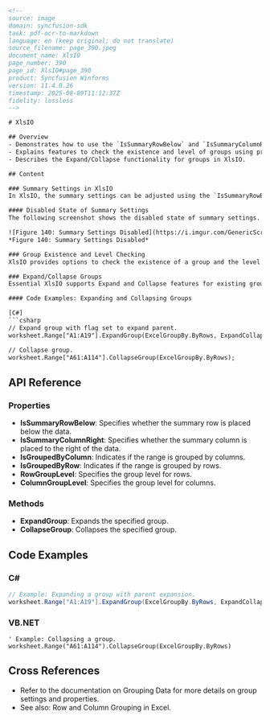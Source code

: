 ```html
<!-- 
source: image
domain: syncfusion-sdk
task: pdf-ocr-to-markdown
language: en (keep original; do not translate)
source_filename: page_390.jpeg
document_name: XlsIO
page_number: 390
page_id: XlsIO#page_390
product: Syncfusion Winforms
version: 11.4.0.26
timestamp: 2025-08-09T11:12:37Z
fidelity: lossless
-->

# XlsIO

## Overview
- Demonstrates how to use the `IsSummaryRowBelow` and `IsSummaryColumnRight` properties in XlsIO for summary settings.
- Explains features to check the existence and level of groups using properties like `IsGroupedByColumn`, `IsGroupedByRow`, `RowGroupLevel`, and `ColumnGroupLevel`.
- Describes the Expand/Collapse functionality for groups in XlsIO.

## Content

### Summary Settings in XlsIO
In XlsIO, the summary settings can be adjusted using the `IsSummaryRowBelow` and `IsSummaryColumnRight` properties of the `IPageSetup` class. These settings allow customization of where summaries appear in the worksheet.

#### Disabled State of Summary Settings
The following screenshot shows the disabled state of summary settings.

![Figure 140: Summary Settings Disabled](https://i.imgur.com/GenericScreenshot.png)
*Figure 140: Summary Settings Disabled*

### Group Existence and Level Checking
XlsIO provides options to check the existence of a group and the level at which it exists. This can be done through the `IsGroupedByColumn/IsGroupedByRow` and `RowGroupLevel/ColumnGroupLevel` properties of `IRange`.

### Expand/Collapse Groups
Essential XlsIO supports Expand and Collapse features for existing groups. The Expand feature includes overloads that allow expanding the entire parent, including child groups. The Expand and Collapse features are available for both Column and Row groups.

#### Code Examples: Expanding and Collapsing Groups

[C#]
```csharp
// Expand group with flag set to expand parent.
worksheet.Range["A1:A19"].ExpandGroup(ExcelGroupBy.ByRows, ExpandCollapseFlags.ExpandParent);

// Collapse group.
worksheet.Range["A61:A114"].CollapseGroup(ExcelGroupBy.ByRows);
```

## API Reference

### Properties
- **IsSummaryRowBelow**: Specifies whether the summary row is placed below the data.
- **IsSummaryColumnRight**: Specifies whether the summary column is placed to the right of the data.
- **IsGroupedByColumn**: Indicates if the range is grouped by columns.
- **IsGroupedByRow**: Indicates if the range is grouped by rows.
- **RowGroupLevel**: Specifies the group level for rows.
- **ColumnGroupLevel**: Specifies the group level for columns.

### Methods
- **ExpandGroup**: Expands the specified group.
- **CollapseGroup**: Collapses the specified group.

## Code Examples

### C#
```csharp
// Example: Expanding a group with parent expansion.
worksheet.Range["A1:A19"].ExpandGroup(ExcelGroupBy.ByRows, ExpandCollapseFlags.ExpandParent);
```

### VB.NET
```vbnet
' Example: Collapsing a group.
worksheet.Range("A61:A114").CollapseGroup(ExcelGroupBy.ByRows)
```

## Cross References
- Refer to the documentation on Grouping Data for more details on group settings and properties.
- See also: Row and Column Grouping in Excel.

<!-- tags: [XlsIO, Grouping, Summary Settings, Expand/Collapse, WinForms, C#, VB.NET] keywords: [IsSummaryRowBelow, IsSummaryColumnRight, IPageSetup, IsGroupedByColumn, IsGroupedByRow, RowGroupLevel, ColumnGroupLevel, ExpandFlags, CollapseGroup] -->
```